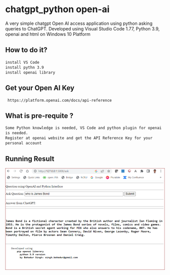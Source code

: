# chatgpt_python open-ai 

A very simple chatgpt Open AI access application using python asking queries to ChatGPT.
Developed using Visual Studio Code 1.77, Python 3.9, openai and html on Windows 10 Platform  

## How to do it? 
    install VS Code
    install pythn 3.9
    install openai library
    

## Get your Open AI Key
     https://platform.openai.com/docs/api-reference

## What is pre-requite ?
    Some Python knowledge is needed, VS Code and python plugin for openai is needed.
    Register at openai website and get the API Reference Key for your personal account

## Running Result

![alt text]( https://github.com/BS230003/chatgpt_python/blob/main/open_ai_QA.PNG "Result Text")
